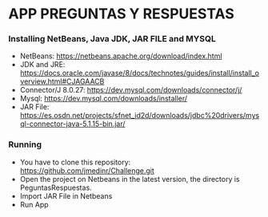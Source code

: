# APP PREGUNTAS Y RESPUESTAS

### Installing NetBeans, Java JDK, JAR FILE and MYSQL
- NetBeans: https://netbeans.apache.org/download/index.html
- JDK and JRE: https://docs.oracle.com/javase/8/docs/technotes/guides/install/install_overview.html#CJAGAACB
- Connector/J 8.0.27: https://dev.mysql.com/downloads/connector/j/
- Mysql: https://dev.mysql.com/downloads/installer/
- JAR File: https://es.osdn.net/projects/sfnet_id2d/downloads/jdbc%20drivers/mysql-connector-java-5.1.15-bin.jar/

### Running
- You have to clone this repository: https://github.com/jmedinr/Challenge.git
- Open the project on Netbeans in the latest version, the directory is PeguntasRespuestas.
- Import JAR File in Netbeans
- Run App